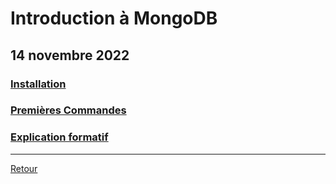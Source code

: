 # Introduction à MongoDB
## 14 novembre 2022
### [Installation](./InstallationMongoDB.md)
### [Premières Commandes](./PremieresCommandesMongoDB.md)
### [Explication formatif](./explicationFormatif04.md)

---
[Retour](../SeanceCours.md)
